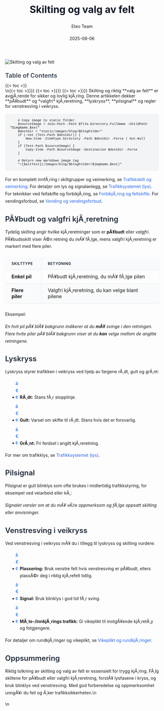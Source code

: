 ﻿---
title: "Skilting og valg av felt"
date: 2025-08-06
draft: false
author: "Eteo Team"
description: "Lær hvordan du tolker og følger skilt for feltskifte, påbudt og valgfri kjøreretning, lyskryss, pilsignal og venstresving i veikryss."
categories: ["Driving Theory"]
tags: ["driving", "theory", "safety"]
featured_image: "/images/blog/skilting-og-valg-av-felt/skilting-og-valg-av-felt-image.svg"
---

<style>
/* Base text styling */
.article-content {
  font-family: 'Inter', -apple-system, BlinkMacSystemFont, 'Segoe UI', Roboto, Oxygen, Ubuntu, Cantarell, 'Open Sans', 'Helvetica Neue', sans-serif;
  line-height: 1.6;
  color: #1f2937;
  font-size: 16px;
}

/* Headers */
h1 {
  font-size: 2rem;
  font-weight: 700;
  margin: 2rem 0 1.5rem;
  color: #111827;
}

h2 {
  font-size: 1.5rem;
  font-weight: 600;
  margin: 2rem 0 1rem;
  color: #1f2937;
}

h3 {
  font-size: 1.25rem;
  font-weight: 600;
  margin: 1.5rem 0 0.75rem;
  color: #374151;
}

/* Paragraphs */
p {
  margin: 1rem 0;
  line-height: 1.7;
}

/* Lists */
ul, ol {
  margin: 1rem 0 1rem 1.5rem;
  padding-left: 1rem;
}

li {
  margin-bottom: 0.5rem;
  line-height: 1.6;
  position: relative;
  padding-left: 0.5rem;
}

ul > li::before {
  content: 'â€¢';
  color: #3b82f6;
  font-weight: bold;
  display: inline-block;
  width: 1em;
  margin-left: -1em;
}

/* Links */
a {
  color: #2563eb;
  text-decoration: none;
  transition: color 0.2s ease;
}

a:hover {
  color: #1d4ed8;
  text-decoration: underline;
}

/* Code blocks */
pre, code {
  font-family: 'SFMono-Regular', Consolas, 'Liberation Mono', Menlo, monospace;
  background-color: #f3f4f6;
  border-radius: 0.375rem;
  font-size: 0.875em;
}

pre {
  padding: 1rem;
  overflow-x: auto;
  margin: 1rem 0;
}

code {
  padding: 0.2em 0.4em;
}

/* Blockquotes */
blockquote {
  border-left: 4px solid #e5e7eb;
  margin: 1.5rem 0;
  padding: 0.75rem 1rem 0.75rem 1.5rem;
  background-color: #f9fafb;
  color: #4b5563;
  font-style: italic;
}

/* Tables */
table {
  margin: 1.5rem auto !important;
  border-collapse: collapse !important;
  width: 100% !important;
  max-width: 100%;
  box-shadow: 0 1px 3px rgba(0,0,0,0.1) !important;
  border-radius: 0.5rem !important;
  overflow: hidden !important;
  border: 1px solid #e5e7eb !important;
  display: table !important;
}

th, td {
  padding: 0.75rem 1.25rem !important;
  text-align: left !important;
  border: 1px solid #e5e7eb !important;
  vertical-align: top;
}

th {
  background-color: #f9fafb !important;
  font-weight: 600 !important;
  color: #111827 !important;
  text-transform: uppercase !important;
  font-size: 0.75rem !important;
  letter-spacing: 0.05em !important;
}

tr:nth-child(even) {
  background-color: #f9fafb !important;
}

tr:hover {
  background-color: #f3f4f6 !important;
}

/* Responsive adjustments */
@media (max-width: 768px) {
  .article-content {
    font-size: 15px;
  }
  
  h1 { font-size: 1.75rem; }
  h2 { font-size: 1.375rem; }
  h3 { font-size: 1.125rem; }
  
  table {
    display: block !important;
    overflow-x: auto !important;
    -webkit-overflow-scrolling: touch;
  }
}
</style>


<div class="blog-content">
  <div class="featured-image">
    <img src="/images/blog/skilting-og-valg-av-felt/skilting-og-valg-av-felt-image.svg" alt="Skilting og valg av felt" class="img-fluid rounded">
  </div>

  <div class="toc-container mt-4 mb-4">
    <h3>Table of Contents</h3>
    {{< toc >}}
  </div>

  <div class="blog-body">\n{{< toc >}}}}
{{< toc >}}}}
{{< toc >}}}}
Skilting og riktig **valg av felt** er avgjÃ¸rende for sikker og lovlig kjÃ¸ring. Denne artikkelen dekker **pÃ¥budt** og *valgfri* kjÃ¸reretning, **lyskryss**, **pilsignal** og regler for venstresving i veikryss.


        
        
        # Copy image to static folder
        $sourceImage = Join-Path -Path $file.Directory.FullName -ChildPath "$imgName.$ext"
        $destDir = "static/images/blog/$blogFolder"
        if (-not (Test-Path $destDir)) {
            New-Item -ItemType Directory -Path $destDir -Force | Out-Null
        }
        if (Test-Path $sourceImage) {
            Copy-Item -Path $sourceImage -Destination $destDir -Force
        }
        
        # Return new markdown image tag
        "![$altText](/images/blog/$blogFolder/$imgName.$ext)"
    

For en komplett innfÃ¸ring i skiltgrupper og veimerking, se [Trafikkskilt og veimerking](/blogs/teori/trafikkskilt-og-veimerking "Komplett guide til trafikkskilt og veimerking").
For detaljer om lys og signalanlegg, se [Trafikksystemet (lys)](/blogs/teori/trafikksystemet-lys "Trafikksystemet (lys) - Trafikklys og signalanlegg").
For teknikker ved feltskifte og forbikjÃ¸ring, se [ForbikjÃ¸ring og feltskifte](/blogs/teori/forbikjoring-og-feltskifte "ForbikjÃ¸ring og feltskifte - Sikker forbikjÃ¸ring og feltskifte").
For vendingsforbud, se [Vending og vendingsforbud](/blogs/teori/vending-og-vendingsforbud "Vending og vendingsforbud - NÃ¥r er U-sving tillatt og forbudt?").

## PÃ¥budt og valgfri kjÃ¸reretning

Tydelig skilting angir hvilke kjÃ¸reretninger som er **pÃ¥budt** eller *valgfri*. PÃ¥budsskilt viser Ã©n retning du *mÃ¥* fÃ¸lge, mens valgfri kjÃ¸reretning er markert med flere piler.

| Skilttype                  | Betydning                                    |
|-----------------------------|-----------------------------------------------|
| **Enkel pil**               | PÃ¥budt kjÃ¸reretning, du mÃ¥ fÃ¸lge pilen        |
| **Flere piler**             | Valgfri kjÃ¸reretning, du kan velge blant pilene |

Eksempel:

*En hvit pil pÃ¥ blÃ¥ bakgrunn indikerer at du **mÃ¥** svinge i den retningen.*
*Flere hvite piler pÃ¥ blÃ¥ bakgrunn viser at du **kan** velge mellom de angitte retningene.*

## Lyskryss

Lyskryss styrer trafikken i veikryss ved hjelp av fargene rÃ¸dt, gult og grÃ¸nt:

* **RÃ¸dt:** Stans fÃ¸r stopplinje.
* **Gult:** Varsel om skifte til rÃ¸dt. Stans hvis det er forsvarlig.
* **GrÃ¸nt:** Fri ferdsel i angitt kjÃ¸reretning.

For mer om trafikklys, se [Trafikksystemet (lys)](/blogs/teori/trafikksystemet-lys "Trafikksystemet (lys) - Trafikklys og signalanlegg").

## Pilsignal

Pilsignal er gult blinklys som ofte brukes i midlertidig trafikkstyring, for eksempel ved veiarbeid eller kÃ¸:

*Signalet varsler om at du mÃ¥ vÃ¦re oppmerksom og fÃ¸lge oppsatt skilting eller anvisninger.*

## Venstresving i veikryss

Ved venstresving i veikryss mÃ¥ du i tillegg til lyskryss og skilting vurdere:

* **Plassering:** Bruk venstre felt hvis venstresving er pÃ¥budt, ellers plassÃ©r deg i riktig kjÃ¸refelt tidlig.
* **Signal:** Bruk blinklys i god tid fÃ¸r sving.
* **MÃ¸te-/innkjÃ¸rings trafikk:** Gi vikeplikt til motgÃ¥ende kjÃ¸retÃ¸y og fotgjengere.

For detaljer om rundkjÃ¸ringer og vikeplikt, se [Vikeplikt og rundkjÃ¸ringer](/blogs/teori/vikeplikt-og-rundkjoringer "Vikeplikt og rundkjÃ¸ringer - komplett guide").

## Oppsummering

Riktig tolkning av skilting og valg av felt er essensielt for trygg kjÃ¸ring. FÃ¸lg skiltene for pÃ¥budt eller valgfri kjÃ¸reretning, forstÃ¥ lysfasene i kryss, og bruk blinklys ved venstresving. Med god forberedelse og oppmerksomhet unngÃ¥r du feil og Ã¸ker trafikksikkerheten.\n  </div>\n</div>